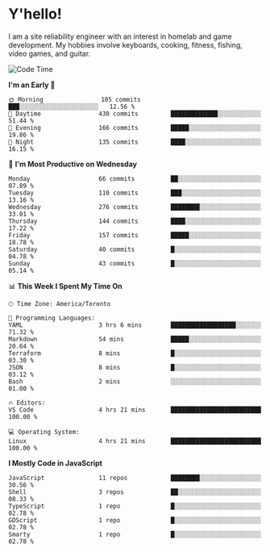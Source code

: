 # Y'hello!
I am a site reliability engineer with an interest in homelab and game development.
My hobbies involve keyboards, cooking, fitness, fishing, video games, and guitar.

<!--START_SECTION:waka-->
![Code Time](http://img.shields.io/badge/Code%20Time-39%20hrs%2042%20mins-blue)

**I'm an Early 🐤** 

```text
🌞 Morning                105 commits         ███░░░░░░░░░░░░░░░░░░░░░░   12.56 % 
🌆 Daytime                430 commits         █████████████░░░░░░░░░░░░   51.44 % 
🌃 Evening                166 commits         █████░░░░░░░░░░░░░░░░░░░░   19.86 % 
🌙 Night                  135 commits         ████░░░░░░░░░░░░░░░░░░░░░   16.15 % 
```
📅 **I'm Most Productive on Wednesday** 

```text
Monday                   66 commits          ██░░░░░░░░░░░░░░░░░░░░░░░   07.89 % 
Tuesday                  110 commits         ███░░░░░░░░░░░░░░░░░░░░░░   13.16 % 
Wednesday                276 commits         ████████░░░░░░░░░░░░░░░░░   33.01 % 
Thursday                 144 commits         ████░░░░░░░░░░░░░░░░░░░░░   17.22 % 
Friday                   157 commits         █████░░░░░░░░░░░░░░░░░░░░   18.78 % 
Saturday                 40 commits          █░░░░░░░░░░░░░░░░░░░░░░░░   04.78 % 
Sunday                   43 commits          █░░░░░░░░░░░░░░░░░░░░░░░░   05.14 % 
```


📊 **This Week I Spent My Time On** 

```text
🕑︎ Time Zone: America/Toronto

💬 Programming Languages: 
YAML                     3 hrs 6 mins        ██████████████████░░░░░░░   71.32 % 
Markdown                 54 mins             █████░░░░░░░░░░░░░░░░░░░░   20.64 % 
Terraform                8 mins              █░░░░░░░░░░░░░░░░░░░░░░░░   03.30 % 
JSON                     8 mins              █░░░░░░░░░░░░░░░░░░░░░░░░   03.12 % 
Bash                     2 mins              ░░░░░░░░░░░░░░░░░░░░░░░░░   01.00 % 

🔥 Editors: 
VS Code                  4 hrs 21 mins       █████████████████████████   100.00 % 

💻 Operating System: 
Linux                    4 hrs 21 mins       █████████████████████████   100.00 % 
```

**I Mostly Code in JavaScript** 

```text
JavaScript               11 repos            ████████░░░░░░░░░░░░░░░░░   30.56 % 
Shell                    3 repos             ██░░░░░░░░░░░░░░░░░░░░░░░   08.33 % 
TypeScript               1 repo              █░░░░░░░░░░░░░░░░░░░░░░░░   02.78 % 
GDScript                 1 repo              █░░░░░░░░░░░░░░░░░░░░░░░░   02.78 % 
Smarty                   1 repo              █░░░░░░░░░░░░░░░░░░░░░░░░   02.78 % 
```




<!--END_SECTION:waka-->
